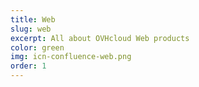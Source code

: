```yaml
---
title: Web
slug: web
excerpt: All about OVHcloud Web products
color: green
img: icn-confluence-web.png
order: 1
---
```

